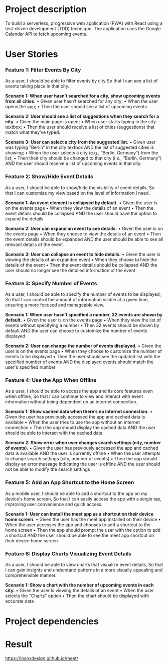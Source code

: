 # Project description

To build a serverless, progressive web application (PWA) with React using a test-driven development (TDD) technique. The application uses the Google Calendar API to fetch upcoming events.

# User Stories

### Feature 1: Filter Events By City
As a user,
I should be able to filter events by city
So that I can see a list of events taking place in that city.

**Scenario 1: When user hasn’t searched for a city, show upcoming events from all cities.**
• Given user hasn’t searched for any city;
• When the user opens the app;
• Then the user should see a list of upcoming events.

**Scenario 2: User should see a list of suggestions when they search for a city.**
• Given the main page is open;
• When user starts typing in the city textbox;
• Then the user should receive a list of cities (suggestions) that match what they’ve typed.

**Scenario 3: User can select a city from the suggested list.**
• Given user was typing “Berlin” in the city textbox AND the list of suggested cities is showing;
• When the user selects a city (e.g., “Berlin, Germany”) from the list;
• Then their city should be changed to that city (i.e., “Berlin, Germany”) AND the user should receive a list of upcoming events in that city.


### Feature 2: Show/Hide Event Details
As a user,
I should be able to show/hide the visibility of event details,
So that I can customize my view based on the level of information I need.

**Scenario 1: An event element is collapsed by default.**
• Given the user is on the events page
• When they view the details of an event
• Then the event details should be collapsed AND the user should have the option to expand the details

**Scenario 2: User can expand an event to see details.**
• Given the user is on the events page
• When they choose to view the details of an event
• Then the event details should be expanded AND the user should be able to see all relevant details of the event

**Scenario 3: User can collapse an event to hide details.**
• Given the user is viewing the details of an expanded event
• When they choose to hide the details of the event
• Then the event details should be collapsed AND the user should no longer see the detailed information of the event


### Feature 3: Specify Number of Events
As a user,
I should be able to specify the number of events to be displayed,
So that I can control the amount of information visible at a given time, ensuring a more focused and manageable view.

**Scenario 1: When user hasn’t specified a number, 32 events are shown by default.**
• Given the user is on the events page
• When they view the list of events without specifying a number
• Then 32 events should be shown by default AND the user can choose to customize the number of events displayed

**Scenario 2: User can change the number of events displayed.**
• Given the user is on the events page
• When they choose to customize the number of events to be displayed
• Then the user should see the updated list with the specified number of events AND the displayed events should match the user's specified number


### Feature 4: Use the App When Offline
As a user,
I should be able to access the app and its core features even when offline,
So that I can continue to view and interact with event information without being dependent on an internet connection.

**Scenario 1: Show cached data when there’s no internet connection.**
• Given the user has previously accessed the app and cached data is available
• When the user tries to use the app without an internet connection
• Then the app should display the cached data AND the user should be able to interact with the cached data

**Scenario 2: Show error when user changes search settings (city, number of events).**
• Given the user has previously accessed the app and cached data is available AND the user is currently offline
• When the user attempts to change search settings (city, number of events)
• Then the app should display an error message indicating the user is offline AND the user should not be able to modify the search settings


### Feature 5: Add an App Shortcut to the Home Screen
As a mobile user,
I should be able to add a shortcut to the app on my device's home screen,
So that I can easily access the app with a single tap, improving user convenience and quick access.

**Scenario 1: User can install the meet app as a shortcut on their device home screen.**
• Given the user has the meet app installed on their device
• When the user accesses the app and chooses to add a shortcut to the home screen
• Then the app should prompt the user with the option to add a shortcut AND the user should be able to see the meet app shortcut on their device home screen


### Feature 6: Display Charts Visualizing Event Details
As a user,
I should be able to view charts that visualize event details,
So that I can gain insights and understand patterns in a more visually appealing and comprehensible manner.

**Scenario 1: Show a chart with the number of upcoming events in each city.**
• Given the user is viewing the details of an event
• When the user selects the "Charts" option
• Then the chart should be displayed with accurate data

# Project dependencies

# Result

https://loonxdesign.github.io/meet/
